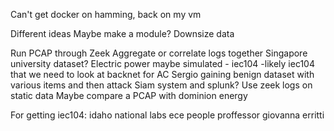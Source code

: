 Can't get docker on hamming, back on my vm

Different ideas
Maybe make a module?
Downsize data

Run PCAP through Zeek
Aggregate or correlate logs together
Singapore university dataset?
Electric power maybe
simulated - iec104
  -likely iec104 that we need to look at
backnet for AC
Sergio
gaining benign dataset with various items and then attack
Siam system and splunk?
Use zeek logs on static data
Maybe compare a PCAP with dominion energy

For getting iec104: idaho national labs
                    ece people
                    proffessor giovanna erritti
                    
                    
